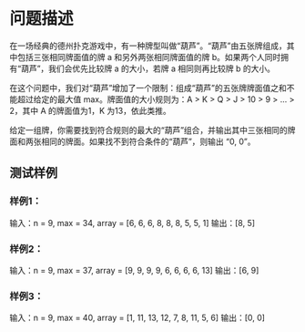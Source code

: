 # 问题描述
在一场经典的德州扑克游戏中，有一种牌型叫做“葫芦”。“葫芦”由五张牌组成，其中包括三张相同牌面值的牌 a 和另外两张相同牌面值的牌 b。如果两个人同时拥有“葫芦”，我们会优先比较牌 a 的大小，若牌 a 相同则再比较牌 b 的大小。

在这个问题中，我们对“葫芦”增加了一个限制：组成“葫芦”的五张牌牌面值之和不能超过给定的最大值 max。牌面值的大小规则为：A > K > Q > J > 10 > 9 > ... > 2，其中 A 的牌面值为1，K 为13，依此类推。

给定一组牌，你需要找到符合规则的最大的“葫芦”组合，并输出其中三张相同的牌面和两张相同的牌面。如果找不到符合条件的“葫芦”，则输出 “0, 0”。

## 测试样例
### 样例1：

输入：n = 9, max = 34, array = [6, 6, 6, 8, 8, 8, 5, 5, 1]
输出：[8, 5]

### 样例2：

输入：n = 9, max = 37, array = [9, 9, 9, 9, 6, 6, 6, 6, 13]
输出：[6, 9]

### 样例3：

输入：n = 9, max = 40, array = [1, 11, 13, 12, 7, 8, 11, 5, 6]
输出：[0, 0]